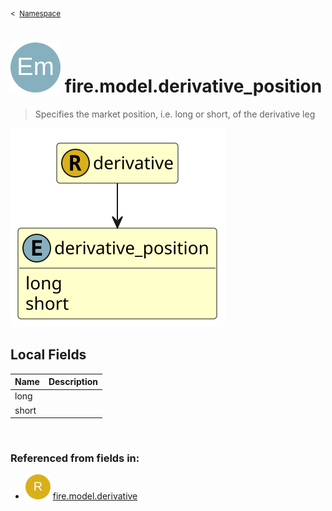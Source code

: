<sub>&lt;&nbsp; [Namespace](index.md)</sub>
# <img src='images/enumType-lg.svg'/> fire.model.derivative_position
>  
>Specifies the market position, i.e. long or short, of the derivative leg
> 
<img src='images/fire.model.derivative_position.svg'/>


## Local Fields


| Name        | Description |
| ----------- | ----------- |
| long |   |
| short |   |

<br/>

### Referenced from fields in:
- <img src='images/recordType.svg'/> [fire.model.derivative](UDT-fire.model.derivative.md)
